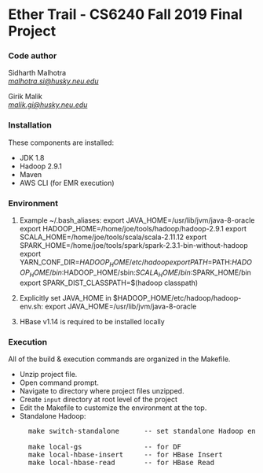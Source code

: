 # Ether Trail - CS6240 Fall 2019 Final Project

### Code author
Sidharth Malhotra <br/>
<i>malhotra.si@husky.neu.edu</i>

Girik Malik <br/>
<i>malik.gi@husky.neu.edu</i>

### Installation
These components are installed:
- JDK 1.8
- Hadoop 2.9.1
- Maven
- AWS CLI (for EMR execution)

### Environment
1) Example ~/.bash_aliases:
export JAVA_HOME=/usr/lib/jvm/java-8-oracle
export HADOOP_HOME=/home/joe/tools/hadoop/hadoop-2.9.1
export SCALA_HOME=/home/joe/tools/scala/scala-2.11.12
export SPARK_HOME=/home/joe/tools/spark/spark-2.3.1-bin-without-hadoop
export YARN_CONF_DIR=$HADOOP_HOME/etc/hadoop
export PATH=$PATH:$HADOOP_HOME/bin:$HADOOP_HOME/sbin:$SCALA_HOME/bin:$SPARK_HOME/bin
export SPARK_DIST_CLASSPATH=$(hadoop classpath)

2) Explicitly set JAVA_HOME in $HADOOP_HOME/etc/hadoop/hadoop-env.sh:
export JAVA_HOME=/usr/lib/jvm/java-8-oracle

3) HBase v1.14 is required to be installed locally

### Execution
All of the build & execution commands are organized in the Makefile.
- Unzip project file.
- Open command prompt.
- Navigate to directory where project files unzipped.
- Create `input` directory at root level of the project 
- Edit the Makefile to customize the environment at the top.
- Standalone Hadoop: <br/>
	<pre>
    make switch-standalone   	-- set standalone Hadoop environment (execute once)<br/>
    make local-gs               -- for DF
    make local-hbase-insert     -- for HBase Insert
    make local-hbase-read       -- for HBase Read
	</pre>

